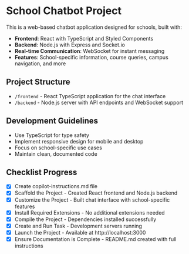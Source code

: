 # School Chatbot Project

This is a web-based chatbot application designed for schools, built with:
- **Frontend**: React with TypeScript and Styled Components
- **Backend**: Node.js with Express and Socket.io
- **Real-time Communication**: WebSocket for instant messaging
- **Features**: School-specific information, course queries, campus navigation, and more

## Project Structure
- `/frontend` - React TypeScript application for the chat interface
- `/backend` - Node.js server with API endpoints and WebSocket support

## Development Guidelines
- Use TypeScript for type safety
- Implement responsive design for mobile and desktop
- Focus on school-specific use cases
- Maintain clean, documented code

## Checklist Progress
- [x] Create copilot-instructions.md file
- [x] Scaffold the Project - Created React frontend and Node.js backend
- [x] Customize the Project - Built chat interface with school-specific features
- [x] Install Required Extensions - No additional extensions needed
- [x] Compile the Project - Dependencies installed successfully
- [x] Create and Run Task - Development servers running
- [x] Launch the Project - Available at http://localhost:3000
- [x] Ensure Documentation is Complete - README.md created with full instructions
